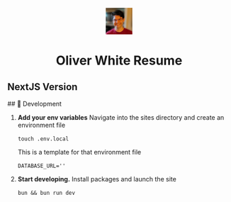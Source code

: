 <p align="center">
  <a href="https://www.gatsbyjs.com/?utm_source=starter&utm_medium=readme&utm_campaign=minimal-starter-ts">
    <img alt="Author" src="./public/images/author_.jpg" width="60" />
  </a>
</p>
<h1 align="center">
  Oliver White Resume
</h1>
<h2>NextJS Version</h2>
## 🚀 Development

1.  **Add your env variables**
    Navigate into the sites directory and create an environment file

    ```shell
    touch .env.local
    ```

    This is a template for that environment file

    ```
    DATABASE_URL=''
    ```

2.  **Start developing.**
    Install packages and launch the site

    ```shell
    bun && bun run dev
    ```
